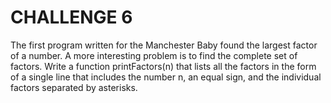 # CHALLENGE 6

The first program written for the Manchester Baby found the largest factor of a number. A more interesting problem is to find the complete set of factors. Write a function printFactors(n) that lists all the factors in the form of a single line that includes the number n, an equal sign, and the individual factors separated by asterisks.
